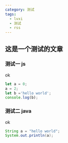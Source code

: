 ```yaml
---
category: 测试
tags:
  - lvxi
  - 测试
  - rss
---
```

## 这是一个测试的文章

### 测试一 js
ok
```javascript
let a = 0;
a = 2;
let b ='hello world';
console.log(b);
```

### 测试二 java
ok
```java
String a = "hello world";
System.out.println(a);
```


